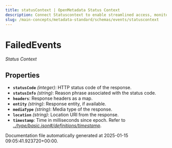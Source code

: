 ```yaml
---
title: statusContext | OpenMetadata Status Context
description: Connect Statuscontext to enable streamlined access, monitoring, or search of enterprise data using secure and scalable integrations.
slug: /main-concepts/metadata-standard/schemas/events/statuscontext
---
```


# FailedEvents

*Status Context*

## Properties

- **`statusCode`** *(integer)*: HTTP status code of the response.
- **`statusInfo`** *(string)*: Reason phrase associated with the status code.
- **`headers`**: Response headers as a map.
- **`entity`** *(string)*: Response entity, if available.
- **`mediaType`** *(string)*: Media type of the response.
- **`location`** *(string)*: Location URI from the response.
- **`timestamp`**: Time in milliseconds since epoch. Refer to *[../type/basic.json#/definitions/timestamp](#/type/basic.json#/definitions/timestamp)*.


Documentation file automatically generated at 2025-01-15 09:05:41.923720+00:00.

